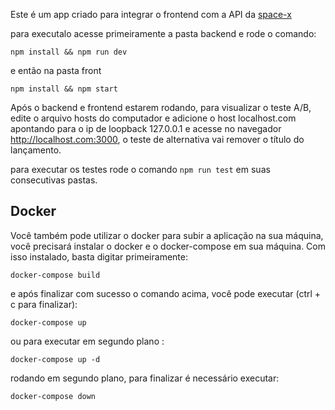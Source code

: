 Este é um app criado para integrar o frontend com a API da [space-x](https://github.com/r-spacex/SpaceX-API)

para executalo acesse primeiramente a pasta backend e rode o comando:

`npm install && npm run dev`

e então na pasta front

`npm install && npm start`

Após o backend e frontend estarem rodando, para visualizar o teste A/B, edite o arquivo hosts do computador e adicione o host localhost.com apontando para o ip de loopback 127.0.0.1 e acesse no navegador http://localhost.com:3000, o teste de alternativa vai remover o título do lançamento.

para executar os testes rode o comando `npm run test` em suas consecutivas pastas. 

## Docker

Você também pode utilizar o docker para subir a aplicação na sua máquina, você precisará instalar o docker e o docker-compose em sua máquina. Com isso instalado, basta digitar primeiramente:

`docker-compose build`

e após finalizar com sucesso o comando acima, você pode executar (ctrl + c para finalizar):

`docker-compose up` 

ou para executar em segundo plano :

`docker-compose up -d`

rodando em segundo plano, para finalizar é necessário executar:

`docker-compose down`
